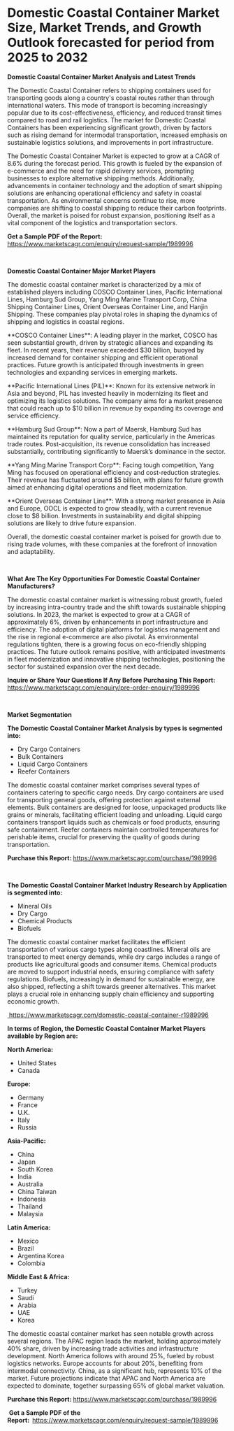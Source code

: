 <p><h1>Domestic Coastal Container Market Size, Market Trends, and Growth Outlook forecasted for period from 2025 to 2032</h1></p><p><strong>Domestic Coastal Container Market Analysis and Latest Trends</strong></p>
<p><p>The Domestic Coastal Container refers to shipping containers used for transporting goods along a country's coastal routes rather than through international waters. This mode of transport is becoming increasingly popular due to its cost-effectiveness, efficiency, and reduced transit times compared to road and rail logistics. The market for Domestic Coastal Containers has been experiencing significant growth, driven by factors such as rising demand for intermodal transportation, increased emphasis on sustainable logistics solutions, and improvements in port infrastructure.</p><p>The Domestic Coastal Container Market is expected to grow at a CAGR of 8.6% during the forecast period. This growth is fueled by the expansion of e-commerce and the need for rapid delivery services, prompting businesses to explore alternative shipping methods. Additionally, advancements in container technology and the adoption of smart shipping solutions are enhancing operational efficiency and safety in coastal transportation. As environmental concerns continue to rise, more companies are shifting to coastal shipping to reduce their carbon footprints. Overall, the market is poised for robust expansion, positioning itself as a vital component of the logistics and transportation sectors.</p></p>
<p><strong>Get a Sample PDF of the Report:&nbsp;</strong> <a href="https://www.marketscagr.com/enquiry/request-sample/1989996?utm_campaign=3098&utm_medium=2&utm_source=Github&utm_content=ia&utm_term=12042025&utm_id=domestic-coastal-container">https://www.marketscagr.com/enquiry/request-sample/1989996</a></p>
<p>&nbsp;</p>
<p><strong>Domestic Coastal Container Major Market Players</strong></p>
<p><p>The domestic coastal container market is characterized by a mix of established players including COSCO Container Lines, Pacific International Lines, Hamburg Sud Group, Yang Ming Marine Transport Corp, China Shipping Container Lines, Orient Overseas Container Line, and Hanjin Shipping. These companies play pivotal roles in shaping the dynamics of shipping and logistics in coastal regions.</p><p>**COSCO Container Lines**: A leading player in the market, COSCO has seen substantial growth, driven by strategic alliances and expanding its fleet. In recent years, their revenue exceeded $30 billion, buoyed by increased demand for container shipping and efficient operational practices. Future growth is anticipated through investments in green technologies and expanding services in emerging markets.</p><p>**Pacific International Lines (PIL)**: Known for its extensive network in Asia and beyond, PIL has invested heavily in modernizing its fleet and optimizing its logistics solutions. The company aims for a market presence that could reach up to $10 billion in revenue by expanding its coverage and service efficiency.</p><p>**Hamburg Sud Group**: Now a part of Maersk, Hamburg Sud has maintained its reputation for quality service, particularly in the Americas trade routes. Post-acquisition, its revenue consolidation has increased substantially, contributing significantly to Maersk’s dominance in the sector.</p><p>**Yang Ming Marine Transport Corp**: Facing tough competition, Yang Ming has focused on operational efficiency and cost-reduction strategies. Their revenue has fluctuated around $5 billion, with plans for future growth aimed at enhancing digital operations and fleet modernization.</p><p>**Orient Overseas Container Line**: With a strong market presence in Asia and Europe, OOCL is expected to grow steadily, with a current revenue close to $8 billion. Investments in sustainability and digital shipping solutions are likely to drive future expansion.</p><p>Overall, the domestic coastal container market is poised for growth due to rising trade volumes, with these companies at the forefront of innovation and adaptability.</p></p>
<p>&nbsp;</p>
<p><strong>What Are The Key Opportunities For Domestic Coastal Container Manufacturers?</strong></p>
<p><p>The domestic coastal container market is witnessing robust growth, fueled by increasing intra-country trade and the shift towards sustainable shipping solutions. In 2023, the market is expected to grow at a CAGR of approximately 6%, driven by enhancements in port infrastructure and efficiency. The adoption of digital platforms for logistics management and the rise in regional e-commerce are also pivotal. As environmental regulations tighten, there is a growing focus on eco-friendly shipping practices. The future outlook remains positive, with anticipated investments in fleet modernization and innovative shipping technologies, positioning the sector for sustained expansion over the next decade.</p></p>
<p><strong>Inquire or Share Your Questions If Any Before Purchasing This Report:</strong> <a href="https://www.marketscagr.com/enquiry/pre-order-enquiry/1989996?utm_campaign=3098&utm_medium=2&utm_source=Github&utm_content=ia&utm_term=12042025&utm_id=domestic-coastal-container">https://www.marketscagr.com/enquiry/pre-order-enquiry/1989996</a></p>
<p>&nbsp;</p>
<p><strong>Market Segmentation</strong></p>
<p><strong>The Domestic Coastal Container Market Analysis by types is segmented into:</strong></p>
<p><ul><li>Dry Cargo Containers</li><li>Bulk Containers</li><li>Liquid Cargo Containers</li><li>Reefer Containers</li></ul></p>
<p><p>The domestic coastal container market comprises several types of containers catering to specific cargo needs. Dry cargo containers are used for transporting general goods, offering protection against external elements. Bulk containers are designed for loose, unpackaged products like grains or minerals, facilitating efficient loading and unloading. Liquid cargo containers transport liquids such as chemicals or food products, ensuring safe containment. Reefer containers maintain controlled temperatures for perishable items, crucial for preserving the quality of goods during transportation.</p></p>
<p><strong>Purchase this Report:&nbsp;</strong><a href="https://www.marketscagr.com/purchase/1989996?utm_campaign=3098&utm_medium=2&utm_source=Github&utm_content=ia&utm_term=12042025&utm_id=domestic-coastal-container">https://www.marketscagr.com/purchase/1989996</a></p>
<p>&nbsp;</p>
<p><strong>The Domestic Coastal Container Market Industry Research by Application is segmented into:</strong></p>
<p><ul><li>Mineral Oils</li><li>Dry Cargo</li><li>Chemical Products</li><li>Biofuels</li></ul></p>
<p><p>The domestic coastal container market facilitates the efficient transportation of various cargo types along coastlines. Mineral oils are transported to meet energy demands, while dry cargo includes a range of products like agricultural goods and consumer items. Chemical products are moved to support industrial needs, ensuring compliance with safety regulations. Biofuels, increasingly in demand for sustainable energy, are also shipped, reflecting a shift towards greener alternatives. This market plays a crucial role in enhancing supply chain efficiency and supporting economic growth.</p></p>
<p><a href="https://www.marketscagr.com/domestic-coastal-container-r1989996?utm_campaign=3098&utm_medium=2&utm_source=Github&utm_content=ia&utm_term=12042025&utm_id=domestic-coastal-container">&nbsp;https://www.marketscagr.com/domestic-coastal-container-r1989996</a></p>
<p><strong>In terms of Region, the Domestic Coastal Container Market Players available by Region are:</strong></p>
<p>
    <p> <strong> North America: </strong>
        <ul>
            <li>United States</li>
            <li>Canada</li>
        </ul>
        </p> 
    <p> <strong> Europe: </strong>
        <ul>
            <li>Germany</li>
            <li>France</li>
            <li>U.K.</li>
            <li>Italy</li>
            <li>Russia</li>
        </ul>
        </p> 
    <p> <strong> Asia-Pacific: </strong>
        <ul>
            <li>China</li>
            <li>Japan</li>
            <li>South Korea</li>
            <li>India</li>
            <li>Australia</li>
            <li>China Taiwan</li>
            <li>Indonesia</li>
            <li>Thailand</li>
            <li>Malaysia</li>
        </ul>
        </p> 
    <p> <strong> Latin America: </strong>
        <ul>
            <li>Mexico</li>
            <li>Brazil</li>
            <li>Argentina Korea</li>
            <li>Colombia</li>
        </ul>
        </p> 
    <p> <strong> Middle East & Africa: </strong>
        <ul>
            <li>Turkey</li>
            <li>Saudi</li>
            <li>Arabia</li>
            <li>UAE</li>
            <li>Korea</li>
        </ul>
    </p>
    </p>
<p><p>The domestic coastal container market has seen notable growth across several regions. The APAC region leads the market, holding approximately 40% share, driven by increasing trade activities and infrastructure development. North America follows with around 25%, fueled by robust logistics networks. Europe accounts for about 20%, benefiting from intermodal connectivity. China, as a significant hub, represents 10% of the market. Future projections indicate that APAC and North America are expected to dominate, together surpassing 65% of global market valuation.</p></p>
<p><strong>Purchase this Report: </strong><a href="https://www.marketscagr.com/purchase/1989996?utm_campaign=3098&utm_medium=2&utm_source=Github&utm_content=ia&utm_term=12042025&utm_id=domestic-coastal-container">https://www.marketscagr.com/purchase/1989996</a></p>
<p>&nbsp;<strong>Get a Sample PDF of the Report:&nbsp;&nbsp;</strong><a href="https://www.marketscagr.com/enquiry/request-sample/1989996?utm_campaign=3098&utm_medium=2&utm_source=Github&utm_content=ia&utm_term=12042025&utm_id=domestic-coastal-container">https://www.marketscagr.com/enquiry/request-sample/1989996</a></p>
<p><strong></strong></p>
<p><p></p><p></p><p></p></p>
